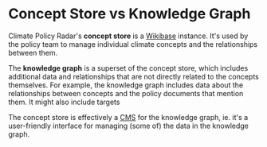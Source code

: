 # Concept Store vs Knowledge Graph

Climate Policy Radar's **concept store** is a [Wikibase](https://www.mediawiki.org/wiki/Wikibase) instance. It's used by the policy team to manage individual climate concepts and the relationships between them.

The **knowledge graph** is a superset of the concept store, which includes additional data and relationships that are not directly related to the concepts themselves. For example, the knowledge graph includes data about the relationships between concepts and the policy documents that mention them. It might also include targets

The concept store is effectively a [CMS](https://en.wikipedia.org/wiki/Content_management_system) for the knowledge graph, ie. it's a user-friendly interface for managing (some of) the data in the knowledge graph.
